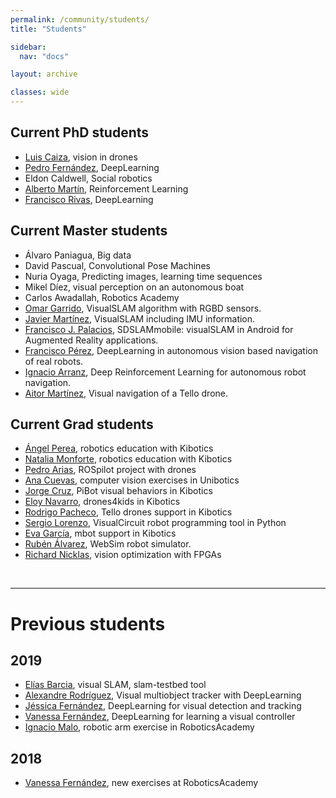 ```yaml
---
permalink: /community/students/
title: "Students"

sidebar:
  nav: "docs"

layout: archive

classes: wide
---
```



## Current PhD students

  - [Luis Caiza](https://github.com/RoboticsLabURJC/2018-phd-luis-caiza), vision in drones
  - [Pedro Fernández](https://github.com/RoboticsLabURJC/2018-phd-pedro-fernandez), DeepLearning
  - Eldon Caldwell, Social robotics
  - [Alberto Martín](https://roboticslaburjc.github.io/2019-phd-alberto-martin), Reinforcement Learning
  - [Francisco Rivas](https://github.com/RoboticsLabURJC/2017-phd-francisco-rivas), DeepLearning


## Current Master students

  - Álvaro Paniagua, Big data
  - David Pascual, Convolutional Pose Machines
  - Nuria Oyaga, Predicting images, learning time sequences
  - Mikel Díez, visual perception on an autonomous boat
  - Carlos Awadallah, Robotics Academy
  - [Omar Garrido](https://roboticslaburjc.github.io/2019-tfm-omar-garrido), VisualSLAM algorithm with RGBD sensors.
  - [Javier Martínez](https://roboticslaburjc.github.io/2018-tfm-javier-martinez), VisualSLAM including IMU information.
  - [Francisco J. Palacios](https://roboticslaburjc.github.io/2018-tfm-Francisco-Palacios), SDSLAMmobile: visualSLAM in Android for Augmented Reality applications.
  - [Francisco Pérez](https://roboticslaburjc.github.io/2017-tfm-francisco-perez), DeepLearning in autonomous vision based navigation of real robots.
  - [Ignacio Arranz](https://roboticslaburjc.github.io/2019-tfm-ignacio-arranz), Deep Reinforcement Learning for autonomous robot navigation.
  - [Aitor Martínez](https://roboticslaburjc.github.io/2019-tfm-aitor-martinez), Visual navigation of a Tello drone.




## Current Grad students

- [Ángel Perea](https://roboticslaburjc.github.io/2019-tfg-angel-perea/), robotics education with Kibotics
- [Natalia Monforte](https://roboticslaburjc.github.io/2019-tfg-natalia-monforte), robotics education with Kibotics
- [Pedro Arias](https://github.com/RoboticsLabURJC/2019-tfg-pedro-arias), ROSpilot project with drones
- [Ana Cuevas](https://github.com/RoboticsLabURJC/2019-tfg-ana-cuevas), computer vision exercises in Unibotics
- [Jorge Cruz](https://github.com/RoboticsLabURJC/2019-tfg-jorge-cruz), PiBot visual behaviors in Kibotics
- [Eloy Navarro](https://github.com/RoboticsLabURJC/2018-tfg-eloy-navarro), drones4kids in Kibotics
- [Rodrigo Pacheco](https://github.com/RoboticsLabURJC/2018-tfg-rodrigo-pacheco), Tello drones support in Kibotics
- [Sergio Lorenzo](https://github.com/RoboticsLabURJC/2018-tfg-sergio-lorenzo), VisualCircuit robot programming tool in Python
- [Eva García](https://github.com/RoboticsLabURJC/2017-tfg-eva_garcia), mbot support in Kibotics
- [Rubén Álvarez](https://roboticslaburjc.github.io/2019-tfg-ruben-alvarez), WebSim robot simulator.
- [Richard Nicklas](https://roboticslaburjc.github.io/2017-tfg-richard-nicklas), vision optimization with FPGAs



&nbsp;
&nbsp;

***

# Previous students

## 2019

  - [Elías Barcia](https://roboticslaburjc.github.io/2017-tfm-elias-barcia), visual SLAM, slam-testbed tool
  - [Alexandre Rodríguez](https://roboticslaburjc.github.io/2017-tfm-alexandre-rodriguez), Visual multiobject tracker with DeepLearning
  - [Jéssica Fernández](https://roboticslaburjc.github.io/2018-tfm-Jessica-Fernandez), DeepLearning for visual detection and tracking
  - [Vanessa Fernández](https://roboticslaburjc.github.io/2017-tfm-vanessa-fernandez), DeepLearning for learning a visual controller
  - [Ignacio Malo](http://roboticslaburjc.github.io/2016-tfg-Ignacio-Malo), robotic arm exercise in RoboticsAcademy



## 2018


  - [Vanessa Fernández](http://roboticslaburjc.github.io/2016-tfg-vanessa-fernandez), new exercises at RoboticsAcademy


